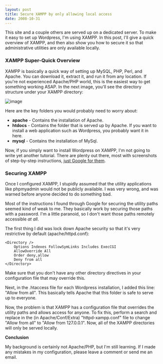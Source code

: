 ```yaml
---
layout: post
title: Secure XAMPP by only allowing local access
date: 2008-10-31
---
```


This site and a couple others are served up on a dedicated server. To make it easy to set up Wordpress, I'm using XAMPP. In this post, I'll give a quick overview of XAMPP, and then also show you how to secure it so that administrative utilities are only available locally.

### XAMPP Super-Quick Overview

XAMPP is basically a quick way of setting up MySQL, PHP, Perl, and Apache. You can download it, extract it, and run it from any location. If you're not experienced Apache/PHP world, this is the easiest way to get something working ASAP. In the next image, you'll see the directory structure under your XAMPP directory:

![image](image.png) 

Here are the key folders you would probably need to worry about:

* **apache** - Contains the installation of Apache.
* **htdocs** - Contains the folder that is served up by Apache. If you want to install a web application such as Wordpress, you probably want it in here.
* **mysql** - Contains the installation of MySql. 

Now, if you simply want to install Wordpress on XAMPP, I'm not going to write yet another tutorial. There are plenty out there, most with screenshots of step-by-step instructions, [just Google for them](http://www.google.com/search?q=xampp+wordpress).

### Securing XAMPP

Once I configured XAMPP, I stupidly assumed that the utility applications like phpmyadmin would not be publicly available. I was very wrong, and was warned before anyone decided to do something bad.

Most of the instructions I found through Google for securing the utility paths seemed kind of weak to me. They basically work by securing those paths with a password. I'm a little paranoid, so I don't want those paths remotely accessible _at all_.

The first thing I did was lock down Apache security so that it's very restrictive by default (apache/httpd.conf):

	<Directory />
	    Options Indexes FollowSymLinks Includes ExecCGI
	    AllowOverride All
	    Order deny,allow
	    Deny from all
	</Directory>

Make sure that you don't have any other directory directives in your configuration file that may override this.

Next, in the .htaccess file for each Wordpress installation, I added this line: "Allow from all". This basically tells Apache that this folder is safe to serve up to everyone.

Now, the problem is that XAMPP has a configuration file that overrides the utility paths and allows access for anyone. To fix this, perform a search and replace in the (in Apache/Conf/Extra) "httpd-xampp.conf" file to change "Allow from all" to "Allow from 127.0.0.1". Now, all of the XAMPP directories will only be served locally.

**Conclusion**

My background is certainly not Apache/PHP, but I'm still learning. If I made any mistakes in my configuration, please leave a comment or send me an email.